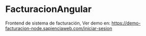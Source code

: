 # FacturacionAngular
Frontend de sistema de facturación, Ver demo en: https://demo-facturacion-node.sapienciaweb.com/iniciar-sesion

